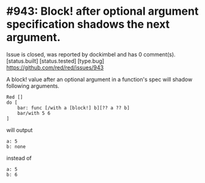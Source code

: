 
#943: Block! after optional argument specification shadows the next argument.
================================================================================
Issue is closed, was reported by dockimbel and has 0 comment(s).
[status.built] [status.tested] [type.bug]
<https://github.com/red/red/issues/943>

A block! value after an optional argument in a function's spec will shadow following arguments.

```
Red []
do [
    bar: func [/with a [block!] b][?? a ?? b]
    bar/with 5 6
]
```

will output

```
a: 5
b: none
```

instead of

```
a: 5
b: 6
```



